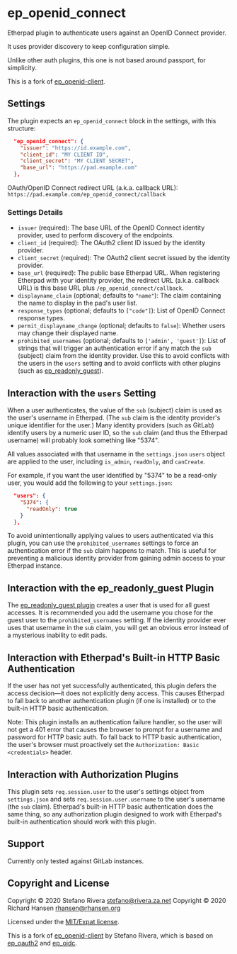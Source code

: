 # ep\_openid\_connect

Etherpad plugin to authenticate users against an OpenID Connect provider.

It uses provider discovery to keep configuration simple.

Unlike other auth plugins, this one is not based around passport, for
simplicity.

This is a fork of
[ep\_openid-client](https://github.com/stefanor/ep_openid-client).

## Settings

The plugin expects an `ep_openid_connect` block in the settings, with
this structure:

```json
  "ep_openid_connect": {
    "issuer": "https://id.example.com",
    "client_id": "MY CLIENT ID",
    "client_secret": "MY CLIENT SECRET",
    "base_url": "https://pad.example.com"
  },
```

OAuth/OpenID Connect redirect URL (a.k.a. callback URL):
`https://pad.example.com/ep_openid_connect/callback`

### Settings Details

* `issuer` (required): The base URL of the OpenID Connect identity provider,
  used to perform discovery of the endpoints.
* `client_id` (required): The OAuth2 client ID issued by the identity provider.
* `client_secret` (required): The OAuth2 client secret issued by the identity
  provider.
* `base_url` (required): The public base Etherpad URL. When registering Etherpad
  with your identity provider, the redirect URL (a.k.a. callback URL) is this
  base URL plus `/ep_openid_connect/callback`.
* `displayname_claim` (optional; defaults to `"name"`): The claim containing the
  name to display in the pad's user list.
* `response_types` (optional; defaults to `["code"]`): List of OpenID Connect
  response types.
* `permit_displayname_change` (optional; defaults to `false`): Whether users may
  change their displayed name.
* `prohibited_usernames` (optional; defaults to `['admin', 'guest']`): List of
  strings that will trigger an authentication error if any match the `sub`
  (subject) claim from the identity provider. Use this to avoid conflicts with
  the users in the `users` setting and to avoid conflicts with other plugins
  (such as
  [ep\_readonly\_guest](https://github.com/ether/ep_readonly_guest#readme)).

## Interaction with the `users` Setting

When a user authenticates, the value of the `sub` (subject) claim is used as the
user's username in Etherpad. (The `sub` claim is the identity provider's unique
identifier for the user.) Many identity providers (such as GitLab) identify
users by a numeric user ID, so the `sub` claim (and thus the Etherpad username)
will probably look something like "5374".

All values associated with that username in the `settings.json` `users` object
are applied to the user, including `is_admin`, `readOnly`, and `canCreate`.

For example, if you want the user identified by "5374" to be a read-only user,
you would add the following to your `settings.json`:

```json
  "users": {
    "5374": {
      "readOnly": true
    }
  },
```

To avoid unintentionally applying values to users authenticated via this plugin,
you can use the `prohibited_usernames` settings to force an authentication error
if the `sub` claim happens to match. This is useful for preventing a malicious
identity provider from gaining admin access to your Etherpad instance.

## Interaction with the ep\_readonly\_guest Plugin

The [ep\_readonly\_guest
plugin](https://github.com/ether/ep_readonly_guest#readme) creates a user that
is used for all guest accesses. It is recommended you add the username you chose
for the guest user to the `prohibited_usernames` setting. If the identity
provider ever uses that username in the `sub` claim, you will get an obvious
error instead of a mysterious inability to edit pads.

## Interaction with Etherpad's Built-in HTTP Basic Authentication

If the user has not yet successfully authenticated, this plugin defers the
access decision—it does not explicitly deny access. This causes Etherpad to fall
back to another authentication plugin (if one is installed) or to the built-in
HTTP basic authentication.

Note: This plugin installs an authentication failure handler, so the user will
not get a 401 error that causes the browser to prompt for a username and
password for HTTP basic auth. To fall back to HTTP basic authentication, the
user's browser must proactively set the `Authorization: Basic <credentials>`
header.

## Interaction with Authorization Plugins

This plugin sets `req.session.user` to the user's settings object from
`settings.json` and sets `req.session.user.username` to the user's username (the
`sub` claim). Etherpad's built-in HTTP basic authentication does the same thing,
so any authorization plugin designed to work with Etherpad's built-in
authentication should work with this plugin.

## Support

Currently only tested against GitLab instances.

## Copyright and License

Copyright © 2020 Stefano Rivera <stefano@rivera.za.net>
Copyright © 2020 Richard Hansen <rhansen@rhansen.org>

Licensed under the [MIT/Expat license](LICENSE).

This is a fork of
[ep\_openid-client](https://github.com/stefanor/ep_openid-client) by Stefano
Rivera, which is based on
[ep\_oauth2](https://github.com/HumanBrainProject/ep_oauth2) and
[ep\_oidc](https://github.com/ToniIltanen/ep_oidc).
